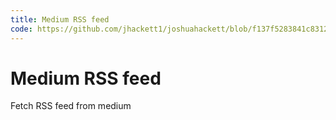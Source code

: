 ```yaml
---
title: Medium RSS feed
code: https://github.com/jhackett1/joshuahackett/blob/f137f5283841c8312eb86196737462dff107cc26/src/functions/get-posts.js
---
```


# Medium RSS feed

Fetch RSS feed from medium
